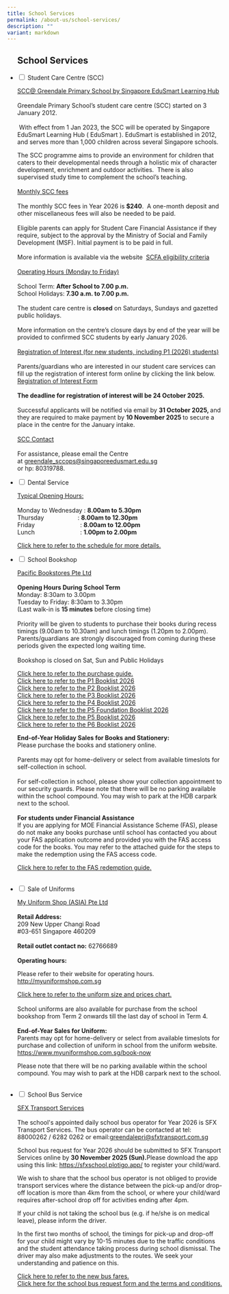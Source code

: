 ```yaml
---
title: School Services
permalink: /about-us/school-services/
description: ""
variant: markdown
---
```

<ul class="jekyllcodex_accordion">
<h2><strong>School Services</strong></h2>
<li><input type="checkbox" id="accordion1">
<label for="accordion1">Student Care Centre (SCC)</label><div>
<p><u>SCC@ Greendale Primary School by Singapore EduSmart Learning Hub</u> 
<br>
<br>Greendale Primary School’s student care centre (SCC) started on 3 January
2012.
<br>
<br>&nbsp;With effect from 1 Jan 2023, the SCC will be operated by Singapore
EduSmart Learning Hub ( EduSmart ). EduSmart is established in 2012, and
serves more than 1,000 children across several Singapore schools.&nbsp;&nbsp;</p>
<p>The SCC programme aims to provide an environment for children that caters
to their developmental needs through a holistic mix of character development,
enrichment and outdoor activities.&nbsp; There is also supervised study
time to complement the school’s teaching.
<br>
<br><u>Monthly SCC fees</u> 
<br>
<br>The monthly SCC fees in Year 2026 is&nbsp;<strong>$240</strong>.&nbsp;
A one-month deposit and other miscellaneous fees will also be needed to
be paid.&nbsp;
<br>
<br>Eligible parents can apply for Student Care Financial Assistance if they require, subject to the approval by the Ministry of Social and Family Development (MSF). Initial payment is to be paid in full.&nbsp;
<br>
<br>More information is available via the website &nbsp;<a href="https://supportgowhere.life.gov.sg/schemes/SCFA/student-care-fee-assistance-scfa" rel="noopener noreferrer nofollow" target="_blank">SCFA eligibility criteria</a> 
<br>
<br><u>Operating Hours (Monday to Friday)</u> 
<br>
<br>School Term:&nbsp;<strong>After School to 7.00 p.m.</strong> 
<br>School Holidays:&nbsp;<strong>7.30 a.m. to 7.00 p.m.</strong> 
<br>
<br>The student care centre is&nbsp;<strong>closed</strong>&nbsp;on Saturdays,
Sundays and gazetted public holidays.
<br>
<br>More information on the centre’s closure days by end of the year will
be provided to confirmed SCC students by early January 2026.
<br>
	<br><u>Registration of Interest (for new students, including P1 (2026) students)</u> 
<br>
<br>Parents/guardians who are interested in our student care services can fill up the registration of interest form online by clicking the link below.
<br>
<a href="https://zfrmz.com/9xg3iVGraUAjf7HdRd40" rel="noopener noreferrer nofollow" target="_blank">Registration of Interest Form</a>
<br>
<br>
<strong>The deadline for registration of interest will be 24 October 2025.</strong><br>
	<br>Successful applicants will be notified via email by <strong> 31 October 2025, </strong> and they are required to make payment by <strong> 10 November 2025 </strong> to secure a place in the centre for the January intake.
	<br>
<br>
<u>SCC Contact</u> 
<br>
<br>For assistance, please email the Centre at&nbsp;<a href="mailto:greendale_sccops@singaporeedusmart.edu.sg" rel="noopener noreferrer nofollow" target="_blank">greendale_sccops@singaporeedusmart.edu.sg</a><br> or
hp: 80319788.</p>
</div></li>
	
<li><input type="checkbox" id="accordion2">
<label for="accordion2">Dental Service</label><div>
<p><u>Typical Opening Hours:</u> 
<br>
<br>Monday to Wednesday :&nbsp;<strong>8.00am to 5.30pm</strong> 
<br>Thursday&nbsp; &nbsp; &nbsp; &nbsp; &nbsp; &nbsp; &nbsp; &nbsp; &nbsp;
&nbsp; : <strong>8.00am to 12.30pm</strong> 
<br>Friday&nbsp; &nbsp; &nbsp; &nbsp; &nbsp; &nbsp; &nbsp; &nbsp; &nbsp; &nbsp;
&nbsp; &nbsp; &nbsp; &nbsp;:&nbsp;<strong>8.00am to 12.00pm</strong> 
<br>Lunch&nbsp; &nbsp; &nbsp; &nbsp; &nbsp; &nbsp; &nbsp; &nbsp; &nbsp; &nbsp;
&nbsp; &nbsp; &nbsp; &nbsp;:&nbsp;<strong>1.00pm to 2.00pm</strong> 
<br>
</p>
<p><a href="/files/Dental Schedule/dental schedule oct 2025.pdf" rel="noopener noreferrer nofollow" target="_blank">Click here to refer to the schedule for more details.</a>
</p>
</div></li>

<li><input type="checkbox" id="accordion3">
<label for="accordion3">School Bookshop</label><div>
<p><u>Pacific Bookstores Pte Ltd</u> 
<br>
<br><strong>Opening Hours During School Term</strong> 
<br>Monday: 8:30am to 3.00pm
<br>Tuesday to Friday: 8:30am to 3.30pm
<br>(Last walk-in is <b>15 minutes</b> before closing time)
<br>
<br>Priority will be given to students to purchase their books during recess timings (9.00am to 10.30am) and lunch timings (1.20pm to 2.00pm). Parents/guardians are strongly discouraged from coming during these periods given the expected long waiting time.
<br>
<br>Bookshop is closed on Sat, Sun and Public Holidays</p>
<p>
<a href="/files/School%20Services/pbguide2025.pdf" rel="noopener noreferrer nofollow" target="_blank">Click here to refer to the purchase guide.</a> 
<br><a href="/files/School%20Services/p1booklist2026.pdf" rel="noopener noreferrer nofollow" target="_blank">Click here to refer to the P1 Booklist 2026</a> 
<br><a href="/files/School%20Services/p2booklist2026.pdf" rel="noopener noreferrer nofollow" target="_blank">Click here to refer to the P2 Booklist 2026</a> 
<br><a href="/files/School%20Services/p3booklist2026.pdf" rel="noopener noreferrer nofollow" target="_blank">Click here to refer to the P3 Booklist 2026</a> 
<br><a href="/files/School%20Services/p4booklist2026.pdf" rel="noopener noreferrer nofollow" target="_blank">Click here to refer to the P4 Booklist 2026</a> 
<br><a href="/files/School%20Services/p5fbooklist2026.pdf" rel="noopener noreferrer nofollow" target="_blank">Click here to refer to the P5 Foundation Booklist 2026</a> 
<br><a href="/files/School%20Services/p5booklist2026.pdf" rel="noopener noreferrer nofollow" target="_blank">Click here to refer to the P5 Booklist 2026</a> 
<br><a href="/files/School%20Services/p6booklist2026.pdf" rel="noopener noreferrer nofollow" target="_blank">Click here to refer to the P6 Booklist 2026</a> 
</p>
<p>
<b> End-of-Year Holiday Sales for Books and Stationery:</b>
<br>Please purchase the books and stationery online.
<br>
<br> Parents may opt for home-delivery or select from available timeslots for self-collection in school.
<br>
<br>For self-collection in school, please show your collection appointment to our security guards.
Please note that there will be no parking available within the school compound. You may wish to park at the HDB carpark next to the school. 
<br>
	<br><b>For students under Financial Assistance</b>
	<br> If you are applying for MOE Financial Assistance Scheme (FAS), please do not make any books purchase until school has contacted you about your FAS application outcome and provided you with the FAS access code for the books. You may refer to the attached guide for the steps to make the redemption using the FAS access code.
</p><p><a href="/files/P1%20Orientation%202025/fas%20online%20redemption%20guide%202025.pdf" rel="noopener noreferrer nofollow" target="_blank">Click here to refer to the FAS redemption guide.</a></p>
<br>
</div></li>
	
<li><input type="checkbox" id="accordion4">  
<label for="accordion4">Sale of Uniforms</label><div>
<p><u>My Uniform Shop (ASIA) Pte Ltd</u> 
<br>
<br><strong>Retail Address:</strong> 
<br>209 New Upper Changi Road
<br>#03-651 Singapore 460209
<br>
<br><strong>Retail outlet contact no:</strong> 62766689
<br>
<br><strong>Operating hours:</strong> 
<br>
</p>
<p>Please refer to their website for operating hours. <a href="http://myuniformshop.com.sg" rel="noopener noreferrer nofollow" target="_blank">http://myuniformshop.com.sg</a>
</p>
<p><a href="/files/School%20Services/uniformsizeandpricechart2026.pdf" rel="noopener noreferrer nofollow" target="_blank">Click here to refer to the uniform size and prices chart.</a> 
<br>
<br>School uniforms are also available for purchase from the school bookshop from Term 2 onwards till the last day of school in Term 4. 
<br>
<br><b>End-of-Year Sales for Uniform:</b>
<br>Parents may opt for home-delivery or select from available timeslots for purchase and collection of uniform in school from the uniform website. <a href="https://www.myuniformshop.com.sg/book-now" rel="noopener noreferrer nofollow" target="_blank">https://www.myuniformshop.com.sg/book-now</a>
</p>
<p>Please note that there will be no parking available within the school compound. You may wish to park at the HDB carpark next to the school. </p>
<br>
</div></li>
	
<li><input type="checkbox" id="accordion5">  
<label for="accordion5">School Bus Service</label><div>
<p><u>SFX Transport Services</u> 
<br>
<br>The school's appointed daily school bus operator for Year 2026 is SFX Transport Services. The bus operator can be contacted at tel:
88000262 / 6282 0262 or email:<a href="mailto:greendalepri@sfxtransport.com.sg" rel="noopener noreferrer nofollow" target="_blank">greendalepri@sfxtransport.com.sg</a>
</p>
<p>School bus request for Year 2026 should be submitted to SFX Transport
	Services online by <b>30 November 2025 (Sun).</b>Please download the app using this link: <a href="https://sfxschool.plotigo.app/" rel="noopener noreferrer nofollow" target="_blank">https://sfxschool.plotigo.app/</a> to register your child/ward.</p>
<p>We wish to share that the school bus operator is not obliged to provide
transport services where the distance between the pick-up and/or drop-off
location is more than 4km from the school, or where your child/ward requires
after-school drop off for activities ending after 4pm.</p>
<p>If your child is not taking the school bus (e.g. if he/she is on medical
leave), please inform the driver.</p>
<p>In the first two months of school, the timings for pick-up and drop-off
for your child might vary by 10-15 minutes due to the traffic conditions
and the student attendance taking process during school dismissal. The
driver may also make adjustments to the routes. We seek your understanding
and patience on this.</p>
<p><a href="/files/School%20Services/school%20bus%20prices%202026.pdf" rel="noopener noreferrer nofollow" target="_blank">Click here to refer to the new bus fares. <br></a> 
<a href="/files/School%20Services/school%20bus%20request2026.pdf" rel="noopener noreferrer nofollow" target="_blank">Click here for the school bus request form and the terms and conditions.</a>
</p>
</div></li>
</ul>